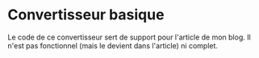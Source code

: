 # Convertisseur basique

Le code de ce convertisseur sert de support pour l'article de mon blog. Il n'est pas fonctionnel (mais le devient dans l'article) ni complet.
